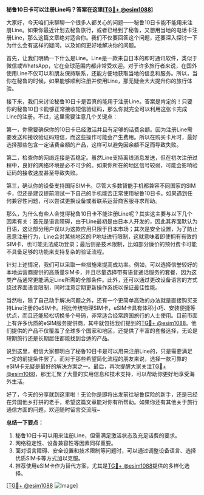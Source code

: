**秘鲁10日卡可以注册Line吗？答案在这里[[TG💪+ @esim1088](https://t.me/s/esim1088)]**

大家好，今天咱们来聊聊一个很多人都关心的问题——秘鲁10日卡能不能用来注册Line。如果你最近计划去秘鲁旅行，或者已经到了秘鲁，又想用当地的电话卡注册Line，那么这篇文章绝对适合你。我们不仅要回答这个问题，还要深入探讨一下为什么会有这样的疑问，以及如何更好地解决你的问题。

首先，让我们明确一下什么是Line。Line是一款来自日本的即时通讯软件，类似于微信或WhatsApp，它在全球范围内都非常受欢迎。对于许多旅行者来说，在国外使用Line不仅可以和朋友保持联系，还能方便地获取当地的信息和服务。所以，当你在秘鲁的时候，如果能够顺利注册并使用Line，那无疑会大大提升你的旅行体验。

接下来，我们来讨论秘鲁10日卡是否真的能用于注册Line。答案是肯定的！只要你的秘鲁10日卡能够正常接收短信验证码，那么你就完全可以利用这张卡完成Line的注册。不过，这里需要注意几个关键点：

第一，你需要确保你的10日卡已经激活并且有足够的话费余额。因为注册Line需要发送和接收验证码短信，而这些操作可能会产生费用。所以在购买卡片时，最好选择那些包含一定话费金额的产品，这样可以避免因余额不足而导致失败。

第二，检查你的网络连接是否稳定。虽然Line支持离线消息发送，但在初次注册过程中，良好的网络环境是必不可少的。如果你所在的地区信号较弱，可能会影响验证码的接收速度甚至导致失败。

第三，确认你的设备支持国际SIM卡。尽管大多数智能手机都兼容不同国家的SIM卡，但还是建议提前测试一下自己的手机能否正常使用秘鲁10日卡。如果遇到任何兼容性问题，可以尝试更换设备或者联系运营商客服寻求帮助。

那么，为什么有些人会觉得秘鲁10日卡不能注册Line呢？其实这主要与以下几个因素有关：首先是语言障碍，由于Line最初是由日本人开发的，因此其界面默认为日语，这让部分用户误以为这款应用只限于日本市场；其次是安全设置，为了防止恶意注册行为，Line会对某些地区的IP地址进行限制，这就意味着即使拥有有效的SIM卡，也可能无法成功登录；最后则是技术限制，比如部分廉价的预付费卡可能不具备足够的功能来支持复杂的验证流程。

针对上述情况，我们可以采取一些措施来提高成功率。例如，可以选择信誉较好的本地运营商提供的高质量SIM卡，并且尽量选择带有语音通话服务的套餐，因为这类产品通常更能满足Line所需的全部条件。此外，还可以通过更改设备语言的方式绕过界面语言限制，同时注意定期更新操作系统以保证最佳性能。

当然啦，除了自己动手解决问题之外，还有一个更简单高效的办法就是直接购买支持Line注册的eSIM卡。相比传统物理SIM卡，eSIM卡具有体积小巧、安装便捷等优点，而且还能轻松切换多个号码，非常适合经常跨国旅行的人士使用。目前市面上有许多优质的eSIM服务提供商，其中就包括我们提到的[TG💪+ @esim1088](https://t.me/s/esim1088)。他们提供的产品不仅覆盖了全球多个国家和地区，还提供了丰富的套餐选择，无论是短期旅行还是长期居住都能找到合适的产品。

说到这里，相信大家都明白了秘鲁10日卡是可以用来注册Line的，只是需要满足一定的前提条件罢了。而对于那些希望简化流程的朋友来说，选择一款可靠的eSIM卡无疑是最好的解决方案之一。最后，再次提醒大家关注[TG💪+ @esim1088](https://t.me/s/esim1088)，那里汇聚了大量的实用信息和技术支持，可以帮助你更好地享受海外生活。

好了，今天的分享就到这里啦！无论你是即将出发前往秘鲁探险的新手，还是已经在异国他乡打拼的老手，希望这篇文章能对你有所帮助。如果你还有其他关于旅行通信方面的问题，欢迎随时留言交流哦~

**总结一下要点：**
1. 秘鲁10日卡可以用来注册Line，但需满足激活状态及充足话费的要求。
2. 网络稳定性、设备兼容性等因素同样重要。
3. 面对语言障碍、安全设置和技术限制等问题时，可以通过调整设备语言、选择优质SIM卡等方式加以克服。
4. 推荐使用eSIM卡作为替代方案，尤其是[TG💪+ @esim1088](https://t.me/s/esim1088)提供的多样化选择。

[[TG💪+ @esim1088](https://t.me/s/esim1088) ![Image](https://i.postimg.cc/4NQfJmqS/Snipaste-2025-05-13-00-14-12.png)]